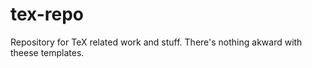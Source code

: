 # tex-repo
Repository for TeX related work and stuff. There's nothing akward with theese templates.
